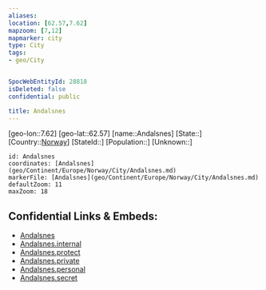 ```yaml
---
aliases: 
location: [62.57,7.62]
mapzoom: [7,12] 
mapmarker: city 
type: City
tags:
- geo/City


SpocWebEntityId: 28818
isDeleted: false
confidential: public

title: Andalsnes
---
```

[geo-lon::7.62]
[geo-lat::62.57]
[name::Andalsnes]
[State::]
[Country::[Norway](geo/Continent/Europe/Norway.md)]
[StateId::]
[Population::]
[Unknown::]


```leaflet
id: Andalsnes
coordinates: [Andalsnes](geo/Continent/Europe/Norway/City/Andalsnes.md)
markerFile: [Andalsnes](geo/Continent/Europe/Norway/City/Andalsnes.md)
defaultZoom: 11 
maxZoom: 18
```


## Confidential Links & Embeds: 
- [Andalsnes](../../../../../../_public/geo/Continent/Europe/Norway/City/Andalsnes.md) 
- [Andalsnes.internal](../../../../../../_internal/geo/Continent/Europe/Norway/City/Andalsnes.internal.md) 
- [Andalsnes.protect](../../../../../../_protect/geo/Continent/Europe/Norway/City/Andalsnes.protect.md) 
- [Andalsnes.private](../../../../../../_private/geo/Continent/Europe/Norway/City/Andalsnes.private.md) 
- [Andalsnes.personal](../../../../../../_personal/geo/Continent/Europe/Norway/City/Andalsnes.personal.md) 
- [Andalsnes.secret](../../../../../../_secret/geo/Continent/Europe/Norway/City/Andalsnes.secret.md) 
